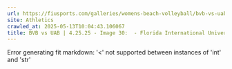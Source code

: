 ```yaml
---
url: https://fiusports.com/galleries/womens-beach-volleyball/bvb-vs-uab-4-25-25/image-30/357/62829
site: Athletics
crawled_at: 2025-05-13T10:04:43.106067
title: BVB vs UAB | 4.25.25 - Image 30:  - Florida International University
---
```


Error generating fit markdown: '<' not supported between instances of 'int' and 'str'